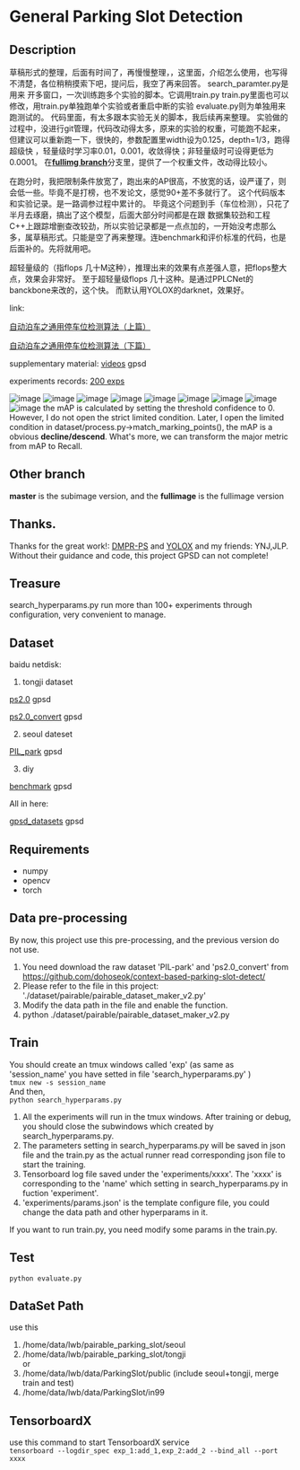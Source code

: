 # General Parking Slot Detection

## Description
草稿形式的整理，后面有时间了，再慢慢整理，，这里面，介绍怎么使用，也写得不清楚，各位稍稍摸索下吧，提问后，我空了再来回答。
search_paramter.py是用来 开多窗口，一次训练跑多个实验的脚本。它调用train.py
train.py里面也可以修改，用train.py单独跑单个实验或者重启中断的实验
evaluate.py则为单独用来跑测试的。
代码里面，有太多跟本实验无关的脚本，我后续再来整理。
实验做的过程中，没进行git管理，代码改动得太多，原来的实验的权重，可能跑不起来，但建议可以重新跑一下，很快的，参数配置里width设为0.125，depth=1/3，跑得超级快
，轻量级时学习率0.01，0.001，收敛得快；非轻量级时可设得更低为0.0001。
在[**fullimg branch**](https://github.com/huapohen/general_parking_slot_detection/tree/fullimage)分支里，提供了一个权重文件，改动得比较小。

在跑分时，我把限制条件放宽了，跑出来的AP很高，不放宽的话，设严谨了，则会低一些。毕竟不是打榜，也不发论文，感觉90+差不多就行了。
这个代码版本和实验记录。是一路调参过程中累计的。
毕竟这个问题到手（车位检测），只花了半月去琢磨，搞出了这个模型，后面大部分时间都是在跟 数据集较劲和工程C++上跟踪增删查改较劲，所以实验记录都是一点点加的，一开始没考虑那么多，属草稿形式。只能是空了再来整理。连benchmark和评价标准的代码，也是后面补的。先将就用吧。

超轻量级的（指flops 几十M这种），推理出来的效果有点差强人意，把flops整大点，效果会非常好。
至于超轻量级flops 几十这种。是通过PPLCNet的banckbone来改的，这个快。
而默认用YOLOX的darknet，效果好。



link:

[自动泊车之通用停车位检测算法（上篇）](https://zhuanlan.zhihu.com/p/521821002)

[自动泊车之通用停车位检测算法（下篇）](https://zhuanlan.zhihu.com/p/522630354)

supplementary material: [videos](https://pan.baidu.com/s/1iTVvIJQWhV1nC8cbsBN2Yg)  gpsd 

experiments records: [200 exps](https://kdocs.cn/l/cnqdZU59SRuX)

 ![image](https://github.com/huapohen/general_parking_slot_detection/blob/master/dataset/pairable/5.jpg)
 ![image](https://github.com/huapohen/general_parking_slot_detection/blob/master/dataset/pairable/4.jpg)
 ![image](https://github.com/huapohen/general_parking_slot_detection/blob/master/dataset/pairable/1.jpg)
 ![image](https://github.com/huapohen/general_parking_slot_detection/blob/master/dataset/pairable/2.jpg)
 ![image](https://github.com/huapohen/general_parking_slot_detection/blob/master/dataset/pairable/6.jpg)
 ![image](https://github.com/huapohen/general_parking_slot_detection/blob/master/dataset/pairable/7.jpg)
 ![image](https://github.com/huapohen/general_parking_slot_detection/blob/master/dataset/pairable/8.jpg)
 ![image](https://github.com/huapohen/general_parking_slot_detection/blob/master/dataset/pairable/9.jpg)
 ![image](https://github.com/huapohen/general_parking_slot_detection/blob/master/dataset/pairable/3.jpg)
 the mAP is calculated by setting the threshold confidence to 0.
 However, I do not open the strict limited condition. Later, I open the limited condition in dataset/process.py->match_marking_points(),  the mAP is a obvious **decline/descend**.  What's more, we can transform the major metric from mAP to Recall.
 
## Other branch
**master** is the subimage version, and the **fullimage** is the fullimage version
 
## Thanks.
Thanks for the great work!: [DMPR-PS](https://github.com/Teoge/DMPR-PS)
and [YOLOX](https://github.com/Megvii-BaseDetection/YOLOX)
and my friends: YNJ,JLP.
Without their guidance and code, this project GPSD can not complete!
 
## Treasure
search_hyperparams.py
run more than 100+ experiments through configuration, very convenient to manage.

 
## Dataset
baidu netdisk:

1. tongji dataset

[ps2.0](https://pan.baidu.com/s/1uJJjECNBKVYrqw9-w5HcWQ)  gpsd

[ps2.0_convert](https://pan.baidu.com/s/1ayADXI5jfd7oKB_NGVCZjg)  gpsd

2. seoul dateset

[PIL_park](https://pan.baidu.com/s/1rBz8aDP6mg2mmeq6QRpISQ)  gpsd

3. diy

[benchmark](https://pan.baidu.com/s/14o2jO5k4Epm4mF_gmsGkQw)  gpsd

All in here:

[gpsd_datasets](https://pan.baidu.com/s/1uIycqAEaQRBLrh2BVuBWYw)  gpsd
 
## Requirements
- numpy
- opencv
- torch

## Data pre-processing
By now, this project use this pre-processing, and the previous version do not use.
1. You need download the raw dataset 'PIL-park' and 'ps2.0_convert' from https://github.com/dohoseok/context-based-parking-slot-detect/
2. Please refer to the file in this project: './dataset/pairable/pairable_dataset_maker_v2.py'
3. Modify the data path in the file and enable the function.
4. python ./dataset/pairable/pairable_dataset_maker_v2.py


## Train
You should create an tmux windows called 'exp' (as same as 'session_name' you have setted in file 'search_hyperparams.py' )       
`tmux new -s session_name`       
And then,       
`python search_hyperparams.py`
1. All the experiments will run in the tmux windows. After training or debug, you should close the subwindows which created by search_hyperparams.py.        
2. The parameters setting in search_hyperparams.py will be saved in json file and the train.py as the actual runner read corresponding json file to start the training.      
3. Tensorboard log file saved under the 'experiments/xxxx'. The 'xxxx' is corresponding to the 'name' which setting in search_hyperparams.py in fuction 'experiment'.
4. 'experiments/params.json' is the template configure file, you could change the data path and other hyperparams in it. 

If you want to run train.py, you need modify some params in the train.py.

## Test
`python evaluate.py`


## DataSet Path
use this
1. /home/data/lwb/pairable_parking_slot/seoul
2. /home/data/lwb/pairable_parking_slot/tongji
\
or
1. /home/data/lwb/data/ParkingSlot/public
 (include seoul+tongji, merge train and test)
2. /home/data/lwb/data/ParkingSlot/in99

## TensorboardX
use this command to start TensorboardX service    
`tensorboard --logdir_spec exp_1:add_1,exp_2:add_2 --bind_all --port xxxx`

